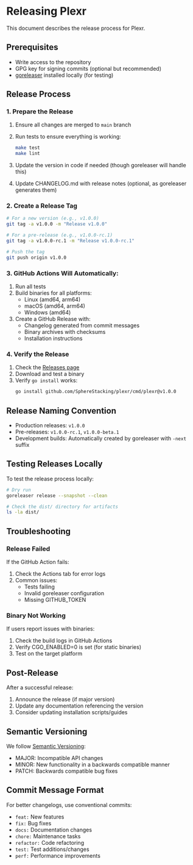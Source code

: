 # Releasing Plexr

This document describes the release process for Plexr.

## Prerequisites

- Write access to the repository
- GPG key for signing commits (optional but recommended)
- [goreleaser](https://goreleaser.com/) installed locally (for testing)

## Release Process

### 1. Prepare the Release

1. Ensure all changes are merged to `main` branch
2. Run tests to ensure everything is working:
   ```bash
   make test
   make lint
   ```

3. Update the version in code if needed (though goreleaser will handle this)

4. Update CHANGELOG.md with release notes (optional, as goreleaser generates them)

### 2. Create a Release Tag

```bash
# For a new version (e.g., v1.0.0)
git tag -a v1.0.0 -m "Release v1.0.0"

# For a pre-release (e.g., v1.0.0-rc.1)
git tag -a v1.0.0-rc.1 -m "Release v1.0.0-rc.1"

# Push the tag
git push origin v1.0.0
```

### 3. GitHub Actions Will Automatically:

1. Run all tests
2. Build binaries for all platforms:
   - Linux (amd64, arm64)
   - macOS (amd64, arm64)
   - Windows (amd64)
3. Create a GitHub Release with:
   - Changelog generated from commit messages
   - Binary archives with checksums
   - Installation instructions

### 4. Verify the Release

1. Check the [Releases page](https://github.com/SphereStacking/plexr/releases)
2. Download and test a binary
3. Verify `go install` works:
   ```bash
   go install github.com/SphereStacking/plexr/cmd/plexr@v1.0.0
   ```

## Release Naming Convention

- Production releases: `v1.0.0`
- Pre-releases: `v1.0.0-rc.1`, `v1.0.0-beta.1`
- Development builds: Automatically created by goreleaser with `-next` suffix

## Testing Releases Locally

To test the release process locally:

```bash
# Dry run
goreleaser release --snapshot --clean

# Check the dist/ directory for artifacts
ls -la dist/
```

## Troubleshooting

### Release Failed

If the GitHub Action fails:

1. Check the Actions tab for error logs
2. Common issues:
   - Tests failing
   - Invalid goreleaser configuration
   - Missing GITHUB_TOKEN

### Binary Not Working

If users report issues with binaries:

1. Check the build logs in GitHub Actions
2. Verify CGO_ENABLED=0 is set (for static binaries)
3. Test on the target platform

## Post-Release

After a successful release:

1. Announce the release (if major version)
2. Update any documentation referencing the version
3. Consider updating installation scripts/guides

## Semantic Versioning

We follow [Semantic Versioning](https://semver.org/):

- MAJOR: Incompatible API changes
- MINOR: New functionality in a backwards compatible manner
- PATCH: Backwards compatible bug fixes

## Commit Message Format

For better changelogs, use conventional commits:

- `feat:` New features
- `fix:` Bug fixes
- `docs:` Documentation changes
- `chore:` Maintenance tasks
- `refactor:` Code refactoring
- `test:` Test additions/changes
- `perf:` Performance improvements